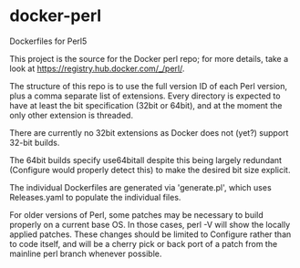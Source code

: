 docker-perl
===========

Dockerfiles for Perl5

This project is the source for the Docker perl repo; for more details, take
a look at https://registry.hub.docker.com/_/perl/.

The structure of this repo is to use the full version ID of each Perl version,
plus a comma separate list of extensions.  Every directory is expected to have
at least the bit specification (32bit or 64bit), and at the moment the only
other extension is threaded.

There are currently no 32bit extensions as Docker does not (yet?) support 32-bit
builds.

The 64bit builds specify use64bitall despite this being largely redundant
(Configure would properly detect this) to make the desired bit size explicit.

The individual Dockerfiles are generated via 'generate.pl', which uses
Releases.yaml to populate the individual files.

For older versions of Perl, some patches may be necessary to build properly on
a current base OS.  In those cases, perl -V will show the locally applied patches.
These changes should be limited to Configure rather than to code itself, and
will be a cherry pick or back port of a patch from the mainline perl branch
whenever possible.
